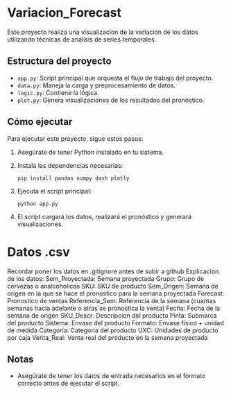 # Variacion_Forecast

Este proyecto realiza una visualizacion de la variación de los datos utilizando técnicas de análisis de series temporales.


## Estructura del proyecto

- `app.py`: Script principal que orquesta el flujo de trabajo del proyecto.
- `data.py`: Maneja la carga y preprocesamiento de datos.
- `logic.py`: Contiene la lógica.
- `plot.py`: Genera visualizaciones de los resultados del pronóstico.

## Cómo ejecutar

Para ejecutar este proyecto, sigue estos pasos:

1. Asegúrate de tener Python instalado en tu sistema.

2. Instala las dependencias necesarias:
   ```
   pip install pandas numpy dash plotly
   ```

3. Ejecuta el script principal:
   ```
   python app.py
   ```

4. El script cargará los datos, realizará el pronóstico y generará visualizaciones.

# Datos .csv
Recordar poner los datos en .gitignore antes de subir a github
Explicacion de los datos:
Sem_Proyectada: Semana proyectada
Grupo: Grupo de cervezas o analcoholicas
SKU: SKU de producto
Sem_Origen: Semana de origen en la que se hace el pronostico para la semana proyectada
Forecast: Pronostico de ventas
Referencia_Sem: Referencia de la semana (cuantas semanas hacia adelante o atras se pronostica la venta)
Fecha: Fecha de la semana de origen
SKU_Descr: Descripcion del producto
Pinta: Submarca del producto
Sistema: Envase del producto
Formato: Envase físico + unidad de medida
Categoria: Categoria del producto
UXC: Unidades de producto por caja
Venta_Real: Venta real del producto en la semana proyectada



## Notas

- Asegúrate de tener los datos de entrada necesarios en el formato correcto antes de ejecutar el script.



